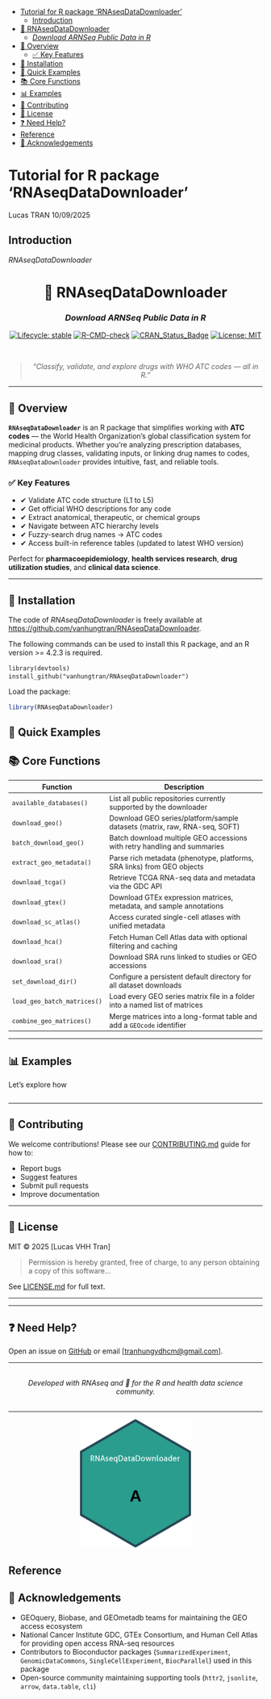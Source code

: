 
- [Tutorial for R package
  ‘RNAseqDataDownloader’](#tutorial-for-r-package-rnaseqdatadownloader)
  - [Introduction](#introduction)
- [🧬 RNAseqDataDownloader](#dna-rnaseqdatadownloader)
  - [*Download ARNSeq Public Data in
    R*](#download-arnseq-public-data-in-r)
- [📖 Overview](#open_book-overview)
  - [✅ Key Features](#white_check_mark-key-features)
- [🚀 Installation](#rocket-installation)
- [🧪 Quick Examples](#test_tube-quick-examples)
- [📚 Core Functions](#books-core-functions)
- [📊 Examples](#bar_chart-examples)
- [🤝 Contributing](#handshake-contributing)
- [📜 License](#scroll-license)
- [❓ Need Help?](#question-need-help)
- [Reference](#reference)
- [🙏 Acknowledgements](#pray-acknowledgements)

<!-- README.md is auto-generated from README.Rmd -->

<!-- README.md is generated from README.Rmd. Please edit that file -->

<!-- README.md is auto-generated from README.Rmd -->

# Tutorial for R package ‘RNAseqDataDownloader’

Lucas TRAN 10/09/2025

## Introduction

*RNAseqDataDownloader*

<div align="center">

# 🧬 RNAseqDataDownloader

### *Download ARNSeq Public Data in R*

[![Lifecycle:
stable](https://img.shields.io/badge/lifecycle-stable-brightgreen.svg)](https://lifecycle.r-lib.org/articles/stages.html)
[![R-CMD-check](https://github.com/yourusername/RNAseqDataDownloader/actions/workflows/R-CMD-check.yaml/badge.svg)](https://github.com/yourusername/RNAseqDataDownloader/actions)
[![CRAN_Status_Badge](https://www.r-pkg.org/badges/version/RNAseqDataDownloader)](https://cran.r-project.org/package=RNAseqDataDownloader)
[![License:
MIT](https://img.shields.io/badge/License-MIT-yellow.svg)](https://opensource.org/licenses/MIT)

<br>

> *“Classify, validate, and explore drugs with WHO ATC codes — all in
> R.”*

</div>

------------------------------------------------------------------------

## 📖 Overview

**`RNAseqDataDownloader`** is an R package that simplifies working with
**ATC codes** — the World Health Organization’s global classification
system for medicinal products. Whether you’re analyzing prescription
databases, mapping drug classes, validating inputs, or linking drug
names to codes, `RNAseqDataDownloader` provides intuitive, fast, and
reliable tools.

### ✅ Key Features

- ✔ Validate ATC code structure (L1 to L5)
- ✔ Get official WHO descriptions for any code
- ✔ Extract anatomical, therapeutic, or chemical groups
- ✔ Navigate between ATC hierarchy levels
- ✔ Fuzzy-search drug names → ATC codes
- ✔ Access built-in reference tables (updated to latest WHO version)

Perfect for **pharmacoepidemiology**, **health services research**,
**drug utilization studies**, and **clinical data science**.

------------------------------------------------------------------------

## 🚀 Installation

The code of *RNAseqDataDownloader* is freely available at
<https://github.com/vanhungtran/RNAseqDataDownloader>.

The following commands can be used to install this R package, and an R
version \>= 4.2.3 is required.

    library(devtools)
    install_github("vanhungtran/RNAseqDataDownloader")

Load the package:

``` r
library(RNAseqDataDownloader)
```

## 🧪 Quick Examples

## 📚 Core Functions

| Function                    | Description                                                                 |
|-----------------------------|-----------------------------------------------------------------------------|
| `available_databases()`     | List all public repositories currently supported by the downloader          |
| `download_geo()`            | Download GEO series/platform/sample datasets (matrix, raw, RNA-seq, SOFT)   |
| `batch_download_geo()`      | Batch download multiple GEO accessions with retry handling and summaries    |
| `extract_geo_metadata()`    | Parse rich metadata (phenotype, platforms, SRA links) from GEO objects      |
| `download_tcga()`           | Retrieve TCGA RNA-seq data and metadata via the GDC API                     |
| `download_gtex()`           | Download GTEx expression matrices, metadata, and sample annotations         |
| `download_sc_atlas()`       | Access curated single-cell atlases with unified metadata                    |
| `download_hca()`            | Fetch Human Cell Atlas data with optional filtering and caching             |
| `download_sra()`            | Download SRA runs linked to studies or GEO accessions                       |
| `set_download_dir()`        | Configure a persistent default directory for all dataset downloads          |
| `load_geo_batch_matrices()` | Load every GEO series matrix file in a folder into a named list of matrices |
| `combine_geo_matrices()`    | Merge matrices into a long-format table and add a `GEOcode` identifier      |

------------------------------------------------------------------------

## 📊 Examples

Let’s explore how

``` r
```

------------------------------------------------------------------------

## 🤝 Contributing

We welcome contributions! Please see our
[CONTRIBUTING.md](CONTRIBUTING.md) guide for how to:

- Report bugs
- Suggest features
- Submit pull requests
- Improve documentation

------------------------------------------------------------------------

## 📜 License

MIT © 2025 \[Lucas VHH Tran\]

> Permission is hereby granted, free of charge, to any person obtaining
> a copy of this software…

See [LICENSE.md](LICENSE.md) for full text.

------------------------------------------------------------------------

------------------------------------------------------------------------

## ❓ Need Help?

Open an issue on
[GitHub](https://github.com/vanhungtran/RNAseqDataDownloader/issues) or
email \[<tranhungydhcm@gmail.com>\].

------------------------------------------------------------------------

<div align="center">

<br> <em>Developed with RNAseq and 🧬 for the R and health data science
community.</em> <br><br>

</div>

------------------------------------------------------------------------

<div align="center">

<img src="man/figures/logo.png" width="220">

</div>

## Reference

## 🙏 Acknowledgements

- GEOquery, Biobase, and GEOmetadb teams for maintaining the GEO access
  ecosystem
- National Cancer Institute GDC, GTEx Consortium, and Human Cell Atlas
  for providing open access RNA-seq resources
- Contributors to Bioconductor packages (`SummarizedExperiment`,
  `GenomicDataCommons`, `SingleCellExperiment`, `BiocParallel`) used in
  this package
- Open-source community maintaining supporting tools (`httr2`, `jsonlite`,
  `arrow`, `data.table`, `cli`)

<!---
&#10;
4. Commit both `README.Rmd` and `README.md` to GitHub.
&#10;> 💡 Tip: Add `README.md` to `.Rbuildignore` if you don’t want it in the built package (optional).
&#10;
## 🖌️ Customize Further
- Replace `yourusername` with your GitHub username
- Replace `[Your Name or Organization]` and email
- Add your hex sticker image under `man/figures/logo.png` and uncomment the image line if desired
- Update example code to match your actual function names and outputs
&#10;
&#10;
&#10;🎁 Bonus: Generate a Hex Sticker in R
&#10;If you want to create a hex sticker, install `hexSticker` and run:
&#10;
library(ggplot2)
library(hexSticker)
&#10;# Just a centered "A" for ATC
p <- ggplot() + 
  annotate("text", x = 1, y = 1, label = "A", size = 20, fontface = "bold") +
  xlim(0.5, 1.5) + ylim(0.5, 1.5) +
  theme_void()
&#10;sticker(
  subplot = p,
  package = "RNAseqDataDownloader",
  p_size = 10,
  s_x = 1,
  s_y = 0.8,
  s_width = 1.3,
  filename = "man/figures/logo.png",
  h_fill = "#2a9d8f",
  h_color = "#264653",
&#10;)
 &#10;-->
